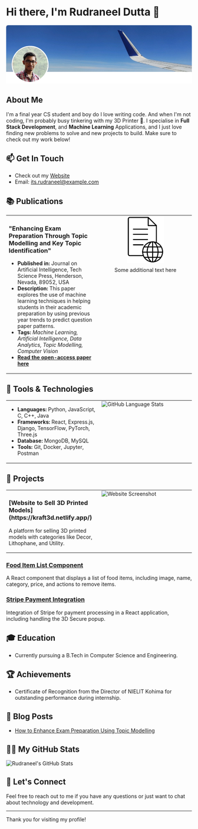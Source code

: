 # Hi there, I'm Rudraneel Dutta 👋

![Profile Picture](https://github.com/rudyoactiv/rudyoactiv/blob/main/header.png)

## About Me
I'm a final year CS student and boy do I love writing code. And when I'm not coding, I'm probably busy tinkering with my 3D Printer 🚀.
I specialise in **Full Stack Development**, and **Machine Learning** Applications, and I just love finding new problems to solve and new projects to build. Make sure to check out my work below!

## 📫 Get In Touch
<!--- [LinkedIn](https://www.linkedin.com/in/its-rudraneel/)
- [GitHub](https://github.com/rudyoactiv)
- [HackerRank](https://www.hackerrank.com/profile/its_rudraneel)
- [LeetCode](https://leetcode.com/u/Rudyoactiv/)-->
- Check out my [Website](https://rudraneel.netlify.app/)
- Email: its.rudraneel@example.com

## 📚 Publications

<table style="width: 100%;">
  <tr>
    <td style="width: 50%; vertical-align: top;">
      <h3>"Enhancing Exam Preparation Through Topic Modelling and Key Topic Identification"</h3>
      <ul>
        <li><strong>Published in:</strong> Journal on Artificial Intelligence, Tech Science Press, Henderson, Nevada, 89052, USA</li>
        <li><strong>Description:</strong> This paper explores the use of machine learning techniques in helping students in their academic preparation by using previous year trends to predict question paper patterns.</li>
        <li><strong>Tags:</strong> <em>Machine Learning, Artificial Intelligence, Data Analytics, Topic Modelling, Computer Vision</em></li>
        <li><strong><a href="https://doi.org/10.32604/jai.2024.050706" target="_blank">Read the open-access paper here</a></strong></li>
      </ul>
    </td>
    <td style="width: auto; vertical-align: top; flex-direction: column; align-items: center; text-align: center;">
      <div style="display: flex; flex-direction: column; align-items: center; text-align: center;">
        <img src="https://github.com/rudyoactiv/rudyoactiv/blob/main/viewdoc.jpg" alt="Publication Image" style="width: 100px; height: auto;">
        <p style="margin-top: 10px;">Some additional text here</p>
      </div>
    </td>
  </tr>
</table>




## 🔧 Tools & Technologies

<table>
  <tr>
    <td style="width: 50%; vertical-align: top;">
      <ul>
        <li><strong>Languages:</strong> Python, JavaScript, C, C++, Java</li>
        <li><strong>Frameworks:</strong> React, Express.js, Django, TensorFlow, PyTorch, Three.js</li>
        <li><strong>Database:</strong> MongoDB, MySQL</li>
        <li><strong>Tools:</strong> Git, Docker, Jupyter, Postman</li>
      </ul>
    </td>
    <td style="width: 50%; vertical-align: top;">
      <img src="https://github-readme-stats.vercel.app/api/top-langs/?username=rudyoactiv&layout=donut&size_weight=0.5&count_weight=1" alt="GitHub Language Stats" style="width: 100%; height: auto;">
    </td>
  </tr>
</table>

## 🚀 Projects

<table>
  <tr>
    <td style="width: 50%; vertical-align: top;">
      <h3>[Website to Sell 3D Printed Models](https://kraft3d.netlify.app/)</h3>
      <p>A platform for selling 3D printed models with categories like Decor, Lithophane, and Utility.</p>
    </td>
    <td style="width: 50%; vertical-align: top;">
      <img src="https://example.com/path/to/your/image.jpg" alt="Website Screenshot" style="width: 100%; height: auto;">
    </td>
  </tr>
</table>

### [Food Item List Component](https://github.com/rudyoactiv/food-item-list)
A React component that displays a list of food items, including image, name, category, price, and actions to remove items.

### [Stripe Payment Integration](https://github.com/rudyoactiv/stripe-integration)
Integration of Stripe for payment processing in a React application, including handling the 3D Secure popup.


## 🎓 Education
- Currently pursuing a B.Tech in Computer Science and Engineering.

## 🏆 Achievements
- Certificate of Recognition from the Director of NIELIT Kohima for outstanding performance during internship.

## 📝 Blog Posts
- [How to Enhance Exam Preparation Using Topic Modelling](https://link-to-your-blog-post)

## 🧑‍💻 My GitHub Stats
![Rudraneel's GitHub Stats](https://github-readme-stats.vercel.app/api?username=rudyoactiv&show_icons=true&hide_title=true&count_private=true&hide=prs&theme=radical)

## 💬 Let's Connect
Feel free to reach out to me if you have any questions or just want to chat about technology and development.

---

Thank you for visiting my profile!
